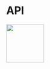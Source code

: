 # API
<div id="header" aling="center">
    <img src="https://media.giphy.com/media/mFYgiuDNZVUSD6sts4/giphy.gif" width="100"/>
  </div>
